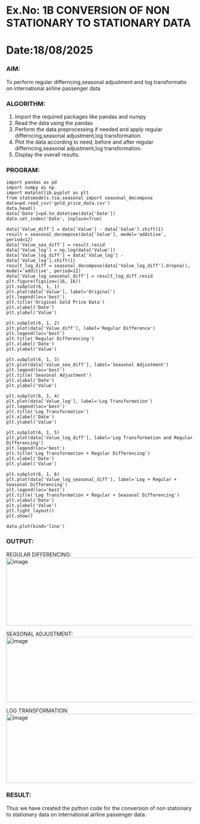 # Ex.No: 1B                     CONVERSION OF NON STATIONARY TO STATIONARY DATA
# Date:18/08/2025 

### AIM:
To perform regular differncing,seasonal adjustment and log transformatio on international airline passenger data
### ALGORITHM:
1. Import the required packages like pandas and numpy
2. Read the data using the pandas
3. Perform the data preprocessing if needed and apply regular differncing,seasonal adjustment,log transformation.
4. Plot the data according to need, before and after regular differncing,seasonal adjustment,log transformation.
5. Display the overall results.
### PROGRAM:
```
import pandas as pd
import numpy as np
import matplotlib.pyplot as plt
from statsmodels.tsa.seasonal import seasonal_decompose
data=pd.read_csv('gold_price_data.csv')
data.head()
data['Date']=pd.to_datetime(data['Date']) 
data.set_index('Date', inplace=True)
```
```
data['Value_diff'] = data['Value'] - data['Value'].shift(1)
result = seasonal_decompose(data['Value'], model='additive', period=12)
data['Value_sea_diff'] = result.resid
data['Value_log'] = np.log(data['Value'])
data['Value_log_diff'] = data['Value_log'] - data['Value_log'].shift(1)
result_log_diff = seasonal_decompose(data['Value_log_diff'].dropna(), model='additive', period=12)
data['Value_log_seasonal_diff'] = result_log_diff.resid
plt.figure(figsize=(16, 16))
plt.subplot(6, 1, 1)
plt.plot(data['Value'], label='Original')
plt.legend(loc='best')
plt.title('Original Gold Price Data')
plt.xlabel('Date')
plt.ylabel('Value')
```
```
plt.subplot(6, 1, 2)
plt.plot(data['Value_diff'], label='Regular Difference')
plt.legend(loc='best')
plt.title('Regular Differencing')
plt.xlabel('Date')
plt.ylabel('Value')

```
```
plt.subplot(6, 1, 3)
plt.plot(data['Value_sea_diff'], label='Seasonal Adjustment')
plt.legend(loc='best')
plt.title('Seasonal Adjustment')
plt.xlabel('Date')
plt.ylabel('Value')
```
```
plt.subplot(6, 1, 4)
plt.plot(data['Value_log'], label='Log Transformation')
plt.legend(loc='best')
plt.title('Log Transformation')
plt.xlabel('Date')
plt.ylabel('Value')
```
```
plt.subplot(6, 1, 5)
plt.plot(data['Value_log_diff'], label='Log Transformation and Regular Differencing')
plt.legend(loc='best')
plt.title('Log Transformation + Regular Differencing')
plt.xlabel('Date')
plt.ylabel('Value')

```
```
plt.subplot(6, 1, 6)
plt.plot(data['Value_log_seasonal_diff'], label='Log + Regular + Seasonal Differencing')
plt.legend(loc='best')
plt.title('Log Transformation + Regular + Seasonal Differencing')
plt.xlabel('Date')
plt.ylabel('Value')
plt.tight_layout()
plt.show()

```
```
data.plot(kind='line')

```

### OUTPUT:


REGULAR DIFFERENCING:
<img width="729" height="182" alt="image" src="https://github.com/user-attachments/assets/daa3ac07-2225-4459-9fcb-5dccde1bdc76" />



SEASONAL ADJUSTMENT:
<img width="748" height="175" alt="image" src="https://github.com/user-attachments/assets/d4bc117a-7301-4a25-b2a7-805f01d27aa1" />


LOG TRANSFORMATION:
<img width="731" height="186" alt="image" src="https://github.com/user-attachments/assets/3c0c68bc-ad98-423f-b3f6-fb265a4f2c48" />



### RESULT:
Thus we have created the python code for the conversion of non stationary to stationary data on international airline passenger
data.
